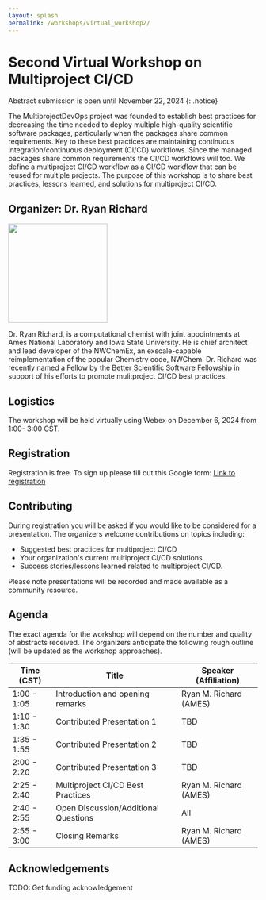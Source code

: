 ```yaml
---
layout: splash
permalink: /workshops/virtual_workshop2/
---
```


# Second Virtual Workshop on Multiproject CI/CD

Abstract submission is open until November 22, 2024
{: .notice}

The MultiprojectDevOps project was founded to establish best practices for
decreasing the time needed to deploy multiple high-quality scientific software 
packages, particularly when the packages share common requirements. Key to
these best practices are maintaining continuous integration/continuous 
deployment (CI/CD) workflows. Since the managed packages share common
requirements the CI/CD workflows will too. We define a multiproject CI/CD 
workflow as a CI/CD workflow that can be reused for multiple projects. The
purpose of this workshop is to share best practices, lessons learned, and
solutions for multiproject CI/CD.

## Organizer: Dr. Ryan Richard

<img src="../../assets/ryan_m_richard.jpg" width="200">

Dr. Ryan Richard, is a computational chemist with joint appointments at
Ames National Laboratory and Iowa State University. He is chief architect and
lead developer of the NWChemEx, an exscale-capable reimplementation of the
popular Chemistry code, NWChem. Dr. Richard was recently named a Fellow by the
[Better Scientific Software Fellowship](https://bssw.io/pages/bssw-fellowship-program)
in support of his efforts to promote mulitproject CI/CD best practices.

## Logistics

The workshop will be held virtually using Webex on December 6, 2024 from 1:00-
3:00 CST.

## Registration

Registration is free. To sign up please fill out this Google form:
[Link to registration](https://forms.gle/i28cDdMVGUdFdDzx8)

## Contributing

During registration you will be asked if you would like to be considered for
a presentation. The organizers welcome contributions on topics including:

- Suggested best practices for multiproject CI/CD
- Your organization's current multiproject CI/CD solutions
- Success stories/lessons learned related to multiproject CI/CD.

Please note presentations will be recorded and made available as a community
resource.

## Agenda

The exact agenda for the workshop will depend on the number and quality of
abstracts received. The organizers anticipate the following rough outline (will 
be updated as the workshop approaches).

| Time (CST)  | Title                                | Speaker (Affiliation)  |
| ----------- | ------------------------------------ | ---------------------- |
| 1:00 - 1:05 | Introduction and opening remarks     | Ryan M. Richard (AMES) |
| 1:10 - 1:30 | Contributed Presentation 1           | TBD                    |
| 1:35 - 1:55 | Contributed Presentation 2           | TBD                    |
| 2:00 - 2:20 | Contributed Presentation 3           | TBD                    |
| 2:25 - 2:40 | Multiproject CI/CD Best Practices    | Ryan M. Richard (AMES) | 
| 2:40 - 2:55 | Open Discussion/Additional Questions | All                    |
| 2:55 - 3:00 | Closing Remarks                      | Ryan M. Richard (AMES) |

## Acknowledgements

TODO: Get funding acknowledgement
